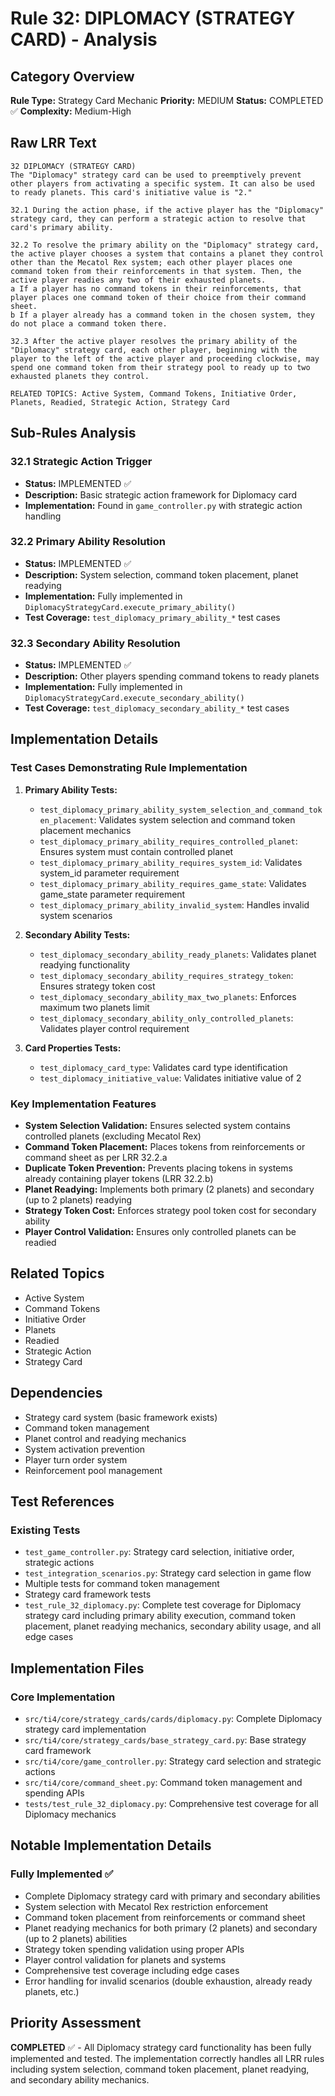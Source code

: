 # Rule 32: DIPLOMACY (STRATEGY CARD) - Analysis

## Category Overview
**Rule Type:** Strategy Card Mechanic
**Priority:** MEDIUM
**Status:** COMPLETED ✅
**Complexity:** Medium-High

## Raw LRR Text
```
32 DIPLOMACY (STRATEGY CARD)
The "Diplomacy" strategy card can be used to preemptively prevent other players from activating a specific system. It can also be used to ready planets. This card's initiative value is "2."

32.1 During the action phase, if the active player has the "Diplomacy" strategy card, they can perform a strategic action to resolve that card's primary ability.

32.2 To resolve the primary ability on the "Diplomacy" strategy card, the active player chooses a system that contains a planet they control other than the Mecatol Rex system; each other player places one command token from their reinforcements in that system. Then, the active player readies any two of their exhausted planets.
a If a player has no command tokens in their reinforcements, that player places one command token of their choice from their command sheet.
b If a player already has a command token in the chosen system, they do not place a command token there.

32.3 After the active player resolves the primary ability of the "Diplomacy" strategy card, each other player, beginning with the player to the left of the active player and proceeding clockwise, may spend one command token from their strategy pool to ready up to two exhausted planets they control.

RELATED TOPICS: Active System, Command Tokens, Initiative Order, Planets, Readied, Strategic Action, Strategy Card
```

## Sub-Rules Analysis

### 32.1 Strategic Action Trigger
- **Status:** IMPLEMENTED ✅
- **Description:** Basic strategic action framework for Diplomacy card
- **Implementation:** Found in `game_controller.py` with strategic action handling

### 32.2 Primary Ability Resolution
- **Status:** IMPLEMENTED ✅
- **Description:** System selection, command token placement, planet readying
- **Implementation:** Fully implemented in `DiplomacyStrategyCard.execute_primary_ability()`
- **Test Coverage:** `test_diplomacy_primary_ability_*` test cases

### 32.3 Secondary Ability Resolution
- **Status:** IMPLEMENTED ✅
- **Description:** Other players spending command tokens to ready planets
- **Implementation:** Fully implemented in `DiplomacyStrategyCard.execute_secondary_ability()`
- **Test Coverage:** `test_diplomacy_secondary_ability_*` test cases

## Implementation Details

### Test Cases Demonstrating Rule Implementation

1. **Primary Ability Tests:**
   - `test_diplomacy_primary_ability_system_selection_and_command_token_placement`: Validates system selection and command token placement mechanics
   - `test_diplomacy_primary_ability_requires_controlled_planet`: Ensures system must contain controlled planet
   - `test_diplomacy_primary_ability_requires_system_id`: Validates system_id parameter requirement
   - `test_diplomacy_primary_ability_requires_game_state`: Validates game_state parameter requirement
   - `test_diplomacy_primary_ability_invalid_system`: Handles invalid system scenarios

2. **Secondary Ability Tests:**
   - `test_diplomacy_secondary_ability_ready_planets`: Validates planet readying functionality
   - `test_diplomacy_secondary_ability_requires_strategy_token`: Ensures strategy token cost
   - `test_diplomacy_secondary_ability_max_two_planets`: Enforces maximum two planets limit
   - `test_diplomacy_secondary_ability_only_controlled_planets`: Validates player control requirement

3. **Card Properties Tests:**
   - `test_diplomacy_card_type`: Validates card type identification
   - `test_diplomacy_initiative_value`: Validates initiative value of 2

### Key Implementation Features

- **System Selection Validation:** Ensures selected system contains controlled planets (excluding Mecatol Rex)
- **Command Token Placement:** Places tokens from reinforcements or command sheet as per LRR 32.2.a
- **Duplicate Token Prevention:** Prevents placing tokens in systems already containing player tokens (LRR 32.2.b)
- **Planet Readying:** Implements both primary (2 planets) and secondary (up to 2 planets) readying
- **Strategy Token Cost:** Enforces strategy pool token cost for secondary ability
- **Player Control Validation:** Ensures only controlled planets can be readied

## Related Topics
- Active System
- Command Tokens
- Initiative Order
- Planets
- Readied
- Strategic Action
- Strategy Card

## Dependencies
- Strategy card system (basic framework exists)
- Command token management
- Planet control and readying mechanics
- System activation prevention
- Player turn order system
- Reinforcement pool management

## Test References

### Existing Tests
- `test_game_controller.py`: Strategy card selection, initiative order, strategic actions
- `test_integration_scenarios.py`: Strategy card selection in game flow
- Multiple tests for command token management
- Strategy card framework tests
- `test_rule_32_diplomacy.py`: Complete test coverage for Diplomacy strategy card including primary ability execution, command token placement, planet readying mechanics, secondary ability usage, and all edge cases

## Implementation Files

### Core Implementation
- `src/ti4/core/strategy_cards/cards/diplomacy.py`: Complete Diplomacy strategy card implementation
- `src/ti4/core/strategy_cards/base_strategy_card.py`: Base strategy card framework
- `src/ti4/core/game_controller.py`: Strategy card selection and strategic actions
- `src/ti4/core/command_sheet.py`: Command token management and spending APIs
- `tests/test_rule_32_diplomacy.py`: Comprehensive test coverage for all Diplomacy mechanics

## Notable Implementation Details

### Fully Implemented ✅
- Complete Diplomacy strategy card with primary and secondary abilities
- System selection with Mecatol Rex restriction enforcement
- Command token placement from reinforcements or command sheet
- Planet readying mechanics for both primary (2 planets) and secondary (up to 2 planets) abilities
- Strategy token spending validation using proper APIs
- Player control validation for planets and systems
- Comprehensive test coverage including edge cases
- Error handling for invalid scenarios (double exhaustion, already ready planets, etc.)

## Priority Assessment
**COMPLETED** ✅ - All Diplomacy strategy card functionality has been fully implemented and tested. The implementation correctly handles all LRR rules including system selection, command token placement, planet readying, and secondary ability mechanics.
